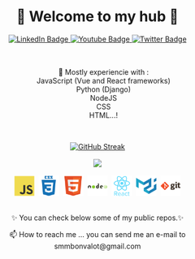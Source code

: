 <h1 align="center"> 👋 Welcome to my hub 👋 </h1> 

<div id="badges" align="center">
  <a href="your-linkedin-URL">
    <img src="https://img.shields.io/badge/LinkedIn-blue?style=for-the-badge&logo=linkedin&logoColor=white" alt="LinkedIn Badge"/>
  </a>
  <a href="your-youtube-URL">
    <img src="https://img.shields.io/badge/YouTube-red?style=for-the-badge&logo=youtube&logoColor=white" alt="Youtube Badge"/>
  </a>
  <a href="https://twitter.com/smmbonvalot">
    <img src="https://img.shields.io/badge/Twitter-blue?style=for-the-badge&logo=twitter&logoColor=white" alt="Twitter Badge"/>
  </a>
</div>
<div align="center">
  <img src="https://komarev.com/ghpvc/?username=izzypt&style=flat-square&color=blue" alt=""/>
</div>
<br>
<div align="center">
  <ul style="list-style: none;">
    <li>👀 Mostly experiencie with :</li>
    <li> JavaScript (Vue and React frameworks)</li> 
  <li>Python (Django)</li> 
  <li>NodeJS </li> 
  <li>CSS</li> 
  <li>HTML...!</li> 
  </ul>
    </div>
    <br>

<div align="center">
  
  [![GitHub Streak](http://github-readme-streak-stats.herokuapp.com?user=izzypt&theme=dark&background=000000)](https://git.io/streak-stats)
  
</div>

<div align="center">
<img align="center" src="https://github-readme-stats.vercel.app/api?username=izzypt&show_icons=true&theme=radical" />
</div>
<br>
<div align="center">
  <img src="https://github.com/devicons/devicon/blob/master/icons/javascript/javascript-original.svg" title="JavaScript" alt="JavaScript" width="40" height="40"/>&nbsp;
  <img src="https://github.com/devicons/devicon/blob/master/icons/css3/css3-plain-wordmark.svg"  title="CSS3" alt="CSS" width="40" height="40"/>&nbsp;
  <img src="https://github.com/devicons/devicon/blob/master/icons/html5/html5-original.svg" title="HTML5" alt="HTML" width="40" height="40"/>&nbsp;
  <img src="https://github.com/devicons/devicon/blob/master/icons/nodejs/nodejs-original-wordmark.svg" title="NodeJS" alt="NodeJS" width="40" height="40"/>&nbsp;
  <img src="https://github.com/devicons/devicon/blob/master/icons/react/react-original-wordmark.svg" title="React" alt="React" width="40" height="40"/>&nbsp;
  <img src="https://github.com/devicons/devicon/blob/master/icons/materialui/materialui-original.svg" title="Material UI" alt="Material UI" width="40" height="40"/>&nbsp;
  <img src="https://github.com/devicons/devicon/blob/master/icons/git/git-original-wordmark.svg" title="Git" **alt="Git" width="40" height="40"/>
</div>
<br>
<div align="center">
 <p>✨ You can check below some of my public repos.✨</p>
</div>
<div align="center">
  <p>📫 How to reach me ... you can send me an e-mail to smmbonvalot@gmail.com</p>
</div>

<!---
izzypt/izzypt is a ✨ special ✨ repository because its `README.md` (this file) appears on your GitHub profile.
You can click the Preview link to take a look at your changes.
--->


<!---
Add this later for a fun cat image:
<div align="center">
  <img src="https://media.giphy.com/media/scZPhLqaVOM1qG4lT9/giphy.gif" width="200" />
</div>
--->
